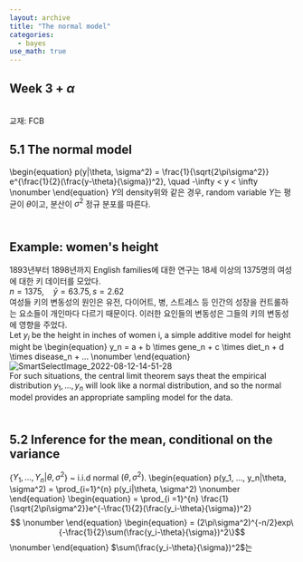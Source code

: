 ```yaml
---
layout: archive
title: "The normal model"
categories:
  - bayes
use_math: true
---
```



## Week 3 + $\alpha$

<br>교재: FCB  

5.1 The normal model
----------------------
\begin{equation}
p(y|\theta, \sigma^2) = \frac{1}{\sqrt{2\pi\sigma^2}} e^{\frac{1}{2}(\frac{y-\theta}{\sigma})^2}, \quad -\infty < y < \infty
\nonumber
\end{equation}
$Y$의 density위와 같은 경우, random variable $Y$는 평균이 $\theta$이고, 분산이 $\sigma^2$ 정규 분포를 따른다.  

<br>Example: women's height
--------------------
1893년부터 1898년까지 English families에 대한 연구는 18세 이상의 1375명의 여성에 대한 키 데이터를 모았다.  
$n = 1375,\quad \bar{y} = 63.75, s = 2.62$  
여성들 키의 변동성의 원인은 유전, 다이어트, 병, 스트레스 등 인간의 성장을 컨트롤하는 요소들이 개인마다 다르기 때문이다. 이러한 요인들의 변동성은 그들의 키의 변동성에 영향을 주었다.    
Let $y_i$ be the height in inches of women i, a simple additive model for height might be
\begin{equation}
y_n = a + b \times gene_n + c \times diet_n + d \times disease_n + ...
\nonumber
\end{equation}  
![SmartSelectImage_2022-08-12-14-51-28](https://user-images.githubusercontent.com/108905986/184626233-b1c4c961-badd-4258-9772-a32706a5ee46.png)  
For such situations, the central limit theorem says theat the empirical distribution $y_1, ..., y_n$ will look like a normal distribution, and so the normal model provides an appropriate sampling model for the data.  

<br> 5.2 Inference for the mean, conditional on the variance
----------------------
{$Y_1, ..., Y_n|\theta, \sigma^2$} ~ i.i.d normal $(\theta, \sigma^2)$.
\begin{equation}
p(y_1, ..., y_n|\theta, \sigma^2) = \prod_{i=1}^{n} p(y_i|\theta, \sigma^2)
\nonumber
\end{equation}
\begin{equation}
= \prod_{i =1}^{n} \frac{1}{\sqrt{2\pi\sigma^2}}e^{-\frac{1}{2}(\frac{y_i-\theta}{\sigma})^2}$$
\nonumber
\end{equation}
\begin{equation}
= (2\pi\sigma^2)^{-n/2}exp\{-\frac{1}{2}\sum(\frac{y_i-\theta}{\sigma})^2\}$$
\nonumber
\end{equation}
$\sum(\frac{y_i-\theta}{\sigma})^2$는 
